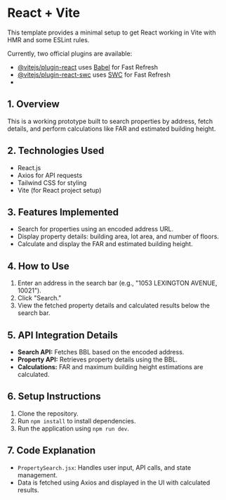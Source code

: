 # React + Vite

This template provides a minimal setup to get React working in Vite with HMR and some ESLint rules.

Currently, two official plugins are available:

- [@vitejs/plugin-react](https://github.com/vitejs/vite-plugin-react/blob/main/packages/plugin-react/README.md) uses [Babel](https://babeljs.io/) for Fast Refresh
- [@vitejs/plugin-react-swc](https://github.com/vitejs/vite-plugin-react-swc) uses [SWC](https://swc.rs/) for Fast Refresh
- 
## 1. Overview
This is a working prototype built to search properties by address, fetch details, and perform calculations like FAR and estimated building height.

## 2. Technologies Used
- React.js
- Axios for API requests
- Tailwind CSS for styling
- Vite (for React project setup)

## 3. Features Implemented
- Search for properties using an encoded address URL.
- Display property details: building area, lot area, and number of floors.
- Calculate and display the FAR and estimated building height.

## 4. How to Use
1. Enter an address in the search bar (e.g., "1053 LEXINGTON AVENUE, 10021").
2. Click "Search."
3. View the fetched property details and calculated results below the search bar.

## 5. API Integration Details
- **Search API:** Fetches BBL based on the encoded address.
- **Property API:** Retrieves property details using the BBL.
- **Calculations:** FAR and maximum building height estimations are calculated.

## 6. Setup Instructions
1. Clone the repository.
2. Run `npm install` to install dependencies.
3. Run the application using `npm run dev`.

## 7. Code Explanation
- `PropertySearch.jsx`: Handles user input, API calls, and state management.
- Data is fetched using Axios and displayed in the UI with calculated results.


